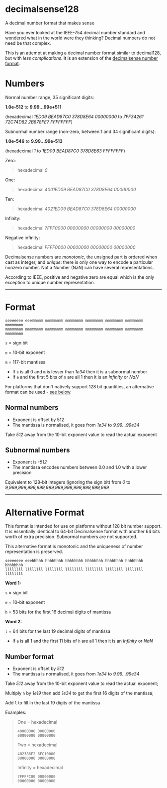 # decimalsense128
A decimal number format that makes sense

Have you ever looked at the IEEE-754 decimal number standard and wondered what in the world were they thinking?
Decimal numbers do not need be that complex.

This is an attempt at making a decimal number format similar to decimal128, but with _less complications_. It is an extension of the [decimalsense number format](https://github.com/jido/decimalsense).

Numbers
=======

Normal number range, 35 significant digits:

**1.0e-512** to **9.99...99e+511**

(hexadecimal _1ED09 BEAD87C0 378D8E64 00000000_ to _7FF34261 72C74D82 2B878FE7 FFFFFFFF_)

Subnormal number range (non-zero, between 1 and 34 significant digits):

**1.0e-546** to **9.99...99e-513**

(hexadecimal _1_ to _1ED09 BEAD87C0 378D8E63 FFFFFFFF_)

Zero:

> hexadecimal _0_

One:

> hexadecimal _4001ED09 BEAD87C0 378D8E64 00000000_

Ten:

> hexadecimal _4021ED09 BEAD87C0 378D8E64 00000000_

Infinity:

> hexadecimal _7FFF0000 00000000 00000000 00000000_

Negative infinity:

> hexadecimal _FFFF0000 00000000 00000000 00000000_

Decimalsense numbers are _monotonic_, the unsigned part is ordered when cast as integer, and _unique_: 
there is only one way to encode a particular nonzero number.
Not a Number (NaN) can have several representations.

According to IEEE, positive and negative zero are equal which is the only exception to unique number representation.

----

Format
======

~~~
seeeeeee eeemmmmm mmmmmmmm mmmmmmmm mmmmmmmm mmmmmmmm mmmmmmmm mmmmmmmm
mmmmmmmm mmmmmmmm mmmmmmmm mmmmmmmm mmmmmmmm mmmmmmmm mmmmmmmm mmmmmmmm
~~~

   `s` = sign bit
   
   `e` = 10-bit exponent
   
   `m` = 117-bit mantissa

 * If `e` is all 0 and `m` is lesser than _1e34_ then it is a subnormal number
 * If `e` and the first 5 bits of `m` are all 1 then it is an _Infinity_ or _NaN_

For platforms that don't natively support 128 bit quantities, an alternative format can be used - [see below](#alternative-format).

Normal numbers
--------------

 * Exponent is offset by 512
 * The mantissa is normalised, it goes from _1e34_ to _9.99...99e34_

Take _512_ away from the 10-bit exponent value to read the actual exponent

Subnormal numbers
-----------------

 * Exponent is _-512_
 * The mantissa encodes numbers between 0.0 and 1.0 with a lower precision

Equivalent to 128-bit integers (ignoring the sign bit) from _0_ to _9,999,999,999,999,999,999,999,999,999,999,999_

----

Alternative Format
==================

This format is intended for use on platforms without 128 bit number support.
It is essentially identical to 64-bit Decimalsense format with another 64 bits worth of extra precision. 
Subnormal numbers are not supported.

This alternative format is monotonic and the uniqueness of number representation is preserved.

~~~
seeeeeee eeehhhhh hhhhhhhh hhhhhhhh hhhhhhhh hhhhhhhh hhhhhhhh hhhhhhhh
llllllll llllllll llllllll llllllll llllllll llllllll llllllll llllllll
~~~

**Word 1:**

   `s` = sign bit
   
   `e` = 10-bit exponent

   `h` = 53 bits for the first 16 decimal digits of mantissa

**Word 2:**
   
   `l` = 64 bits for the last 19 decimal digits of mantissa

* If `e` is all 1 and the first 11 bits of `h` are all 1 then it is an _Infinity_ or _NaN_

Number format
--------------

 * Exponent is offset by _512_
 * The mantissa is normalised, it goes from _1e34_ to _9.99...99e34_

Take _512_ away from the 10-bit exponent value to read the actual exponent;

Multiply `h` by _1e19_ then add _1e34_ to get the first 16 digits of the mantissa;

Add `l` to fill in the last 19 digits of the mantissa

Examples:

> One = hexadecimal
> ~~~
> 40000000 00000000
> 00000000 00000000
> ~~~
>
> Two = hexadecimal
> ~~~
> 402386F2 6FC10000
> 00000000 00000000
> ~~~
>
> Infinity = hexadecimal
> ~~~
> 7FFFFC00 00000000
> 00000000 00000000
> ~~~
